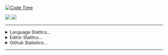 [![Code Time](https://wakatime.com/badge/user/e1391aa1-c9c6-4e45-9ad7-082844f7c96a/project/cabb677d-7fbb-4d48-b6eb-52099f8e33f2.svg)](https://wakatime.com/badge/user/e1391aa1-c9c6-4e45-9ad7-082844f7c96a/project/cabb677d-7fbb-4d48-b6eb-52099f8e33f2)


<div> 
  <a href = "mailto:eng.limaluis@gmail.com"><img src="https://img.shields.io/badge/-Gmail-%23333?style=for-the-badge&logo=gmail&logoColor=white" target="_blank"></a>
  <a href="https://www.linkedin.com/in/luis-eduardo-c-m-de-lima-105750246/" target="_blank"><img src="https://img.shields.io/badge/-LinkedIn-%230077B5?style=for-the-badge&logo=linkedin&logoColor=white" target="_blank"></a> 
  
<hr>

<details>
  <summary>Language Statitcs...</summary>
  <p>
    <img src="https://wakatime.com/share/@e1391aa1-c9c6-4e45-9ad7-082844f7c96a/7aaf2983-2100-4c74-b606-c87c7351da32.svg" height="400">
  </p>
</details>

<details>
  <summary>Editor Statitcs...</summary>
  <p>
    <img src="https://wakatime.com/share/@e1391aa1-c9c6-4e45-9ad7-082844f7c96a/f2bfddc1-10fb-476a-9bc0-64286d6cdfca.svg" height="400">
  </p>
</details>

</div>
<details>
  <summary>Github Statistics...</summary>
  <p align = "center">
    
![Anurag's GitHub stats](https://github-readme-stats.vercel.app/api?username=luidooo&show_icons=true&theme=transparent)

 </p>
</details>

<hr>
  
